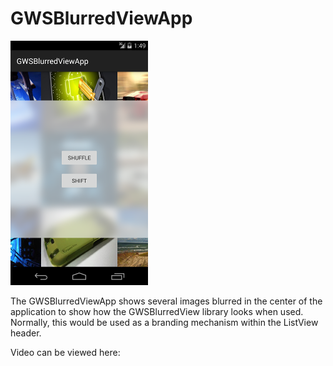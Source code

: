 # GWSBlurredViewApp

![gwsblurredviewapp screenshot](gwsblurredviewapp.png)

The GWSBlurredViewApp shows several images blurred in the center of the application to show how the GWSBlurredView library looks when used. Normally, this would be used as a branding mechanism within the ListView header.

Video can be viewed here:
